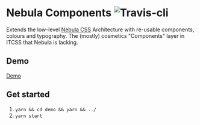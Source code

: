# Nebula Components ![Travis-cli](https://travis-ci.org/rbrtsmith/nebula-components.svg?branch=master)

Extends the low-level [Nebula CSS](https://github.com/rbrtsmith/nebula-css) Architecture with re-usable components,
colours and typography.  The (mostly) cosmetics "Components" layer in ITCSS that Nebula is lacking.

## Demo
[Demo](http://rbrtsmith.com/nebula-components/)

## Get started
1. `yarn && cd demo && yarn && ../`
2. `yarn start`
